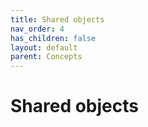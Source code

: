 ```yaml
---
title: Shared objects
nav_order: 4
has_children: false
layout: default
parent: Concepts
---
```


# Shared objects